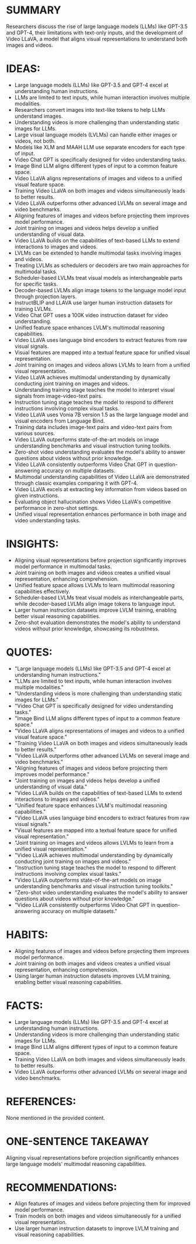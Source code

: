 # SUMMARY
Researchers discuss the rise of large language models (LLMs) like GPT-3.5 and GPT-4, their limitations with text-only inputs, and the development of Video LLaVA, a model that aligns visual representations to understand both images and videos.

# IDEAS:
- Large language models (LLMs) like GPT-3.5 and GPT-4 excel at understanding human instructions.
- LLMs are limited to text inputs, while human interaction involves multiple modalities.
- Researchers convert images into text-like tokens to help LLMs understand images.
- Understanding videos is more challenging than understanding static images for LLMs.
- Large visual language models (LVLMs) can handle either images or videos, not both.
- Models like XLM and MAAH LLM use separate encoders for each type of input.
- Video Chat GPT is specifically designed for video understanding tasks.
- Image Bind LLM aligns different types of input to a common feature space.
- Video LLaVA aligns representations of images and videos to a unified visual feature space.
- Training Video LLaVA on both images and videos simultaneously leads to better results.
- Video LLaVA outperforms other advanced LVLMs on several image and video benchmarks.
- Aligning features of images and videos before projecting them improves model performance.
- Joint training on images and videos helps develop a unified understanding of visual data.
- Video LLaVA builds on the capabilities of text-based LLMs to extend interactions to images and videos.
- LVLMs can be extended to handle multimodal tasks involving images and videos.
- Treating LVLMs as schedulers or decoders are two main approaches for multimodal tasks.
- Scheduler-based LVLMs treat visual models as interchangeable parts for specific tasks.
- Decoder-based LVLMs align image tokens to the language model input through projection layers.
- InstructBLIP and LLAVA use larger human instruction datasets for training LVLMs.
- Video Chat GPT uses a 100K video instruction dataset for video understanding.
- Unified feature space enhances LVLM's multimodal reasoning capabilities.
- Video LLaVA uses language bind encoders to extract features from raw visual signals.
- Visual features are mapped into a textual feature space for unified visual representation.
- Joint training on images and videos allows LVLMs to learn from a unified visual representation.
- Video LLaVA achieves multimodal understanding by dynamically conducting joint training on images and videos.
- Understanding training stage teaches the model to interpret visual signals from image-video-text pairs.
- Instruction tuning stage teaches the model to respond to different instructions involving complex visual tasks.
- Video LLaVA uses Vonia 7B version 1.5 as the large language model and visual encoders from Language Bind.
- Training data includes image-text pairs and video-text pairs from various sources.
- Video LLaVA outperforms state-of-the-art models on image understanding benchmarks and visual instruction tuning toolkits.
- Zero-shot video understanding evaluates the model's ability to answer questions about videos without prior knowledge.
- Video LLaVA consistently outperforms Video Chat GPT in question-answering accuracy on multiple datasets.
- Multimodal understanding capabilities of Video LLaVA are demonstrated through classic examples comparing it with GPT-4.
- Video LLaVA excels at extracting key information from videos based on given instructions.
- Evaluating object hallucination shows Video LLaVA's competitive performance in zero-shot settings.
- Unified visual representation enhances performance in both image and video understanding tasks.

# INSIGHTS:
- Aligning visual representations before projection significantly improves model performance in multimodal tasks.
- Joint training on both images and videos creates a unified visual representation, enhancing comprehension.
- Unified feature space allows LVLMs to learn multimodal reasoning capabilities effectively.
- Scheduler-based LVLMs treat visual models as interchangeable parts, while decoder-based LVLMs align image tokens to language input.
- Larger human instruction datasets improve LVLM training, enabling better visual reasoning capabilities.
- Zero-shot evaluation demonstrates the model's ability to understand videos without prior knowledge, showcasing its robustness.

# QUOTES:
- "Large language models (LLMs) like GPT-3.5 and GPT-4 excel at understanding human instructions."
- "LLMs are limited to text inputs, while human interaction involves multiple modalities."
- "Understanding videos is more challenging than understanding static images for LLMs."
- "Video Chat GPT is specifically designed for video understanding tasks."
- "Image Bind LLM aligns different types of input to a common feature space."
- "Video LLaVA aligns representations of images and videos to a unified visual feature space."
- "Training Video LLaVA on both images and videos simultaneously leads to better results."
- "Video LLaVA outperforms other advanced LVLMs on several image and video benchmarks."
- "Aligning features of images and videos before projecting them improves model performance."
- "Joint training on images and videos helps develop a unified understanding of visual data."
- "Video LLaVA builds on the capabilities of text-based LLMs to extend interactions to images and videos."
- "Unified feature space enhances LVLM's multimodal reasoning capabilities."
- "Video LLaVA uses language bind encoders to extract features from raw visual signals."
- "Visual features are mapped into a textual feature space for unified visual representation."
- "Joint training on images and videos allows LVLMs to learn from a unified visual representation."
- "Video LLaVA achieves multimodal understanding by dynamically conducting joint training on images and videos."
- "Instruction tuning stage teaches the model to respond to different instructions involving complex visual tasks."
- "Video LLaVA outperforms state-of-the-art models on image understanding benchmarks and visual instruction tuning toolkits."
- "Zero-shot video understanding evaluates the model's ability to answer questions about videos without prior knowledge."
- "Video LLaVA consistently outperforms Video Chat GPT in question-answering accuracy on multiple datasets."

# HABITS:
- Aligning features of images and videos before projecting them improves model performance.
- Joint training on both images and videos creates a unified visual representation, enhancing comprehension.
- Using larger human instruction datasets improves LVLM training, enabling better visual reasoning capabilities.

# FACTS:
- Large language models (LLMs) like GPT-3.5 and GPT-4 excel at understanding human instructions.
- Understanding videos is more challenging than understanding static images for LLMs.
- Image Bind LLM aligns different types of input to a common feature space.
- Training Video LLaVA on both images and videos simultaneously leads to better results.
- Video LLaVA outperforms other advanced LVLMs on several image and video benchmarks.

# REFERENCES:
None mentioned in the provided content.

# ONE-SENTENCE TAKEAWAY
Aligning visual representations before projection significantly enhances large language models' multimodal reasoning capabilities.

# RECOMMENDATIONS:
- Align features of images and videos before projecting them for improved model performance.
- Train models on both images and videos simultaneously for a unified visual representation.
- Use larger human instruction datasets to improve LVLM training and visual reasoning capabilities.